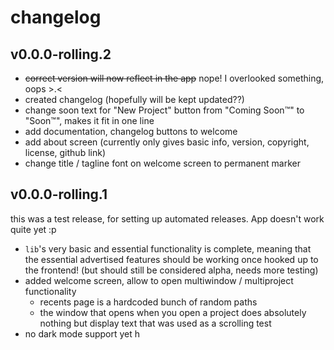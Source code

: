 # changelog

## v0.0.0-rolling.2

- ~~correct version will now reflect in the app~~ nope! I overlooked something, oops >.<
- created changelog (hopefully will be kept updated??)
- change soon text for "New Project" button from "Coming Soon&trade;" to "Soon&trade;", makes it fit in one line
- add documentation, changelog buttons to welcome
- add about screen (currently only gives basic info, version, copyright, license, github link)
- change title / tagline font on welcome screen to permanent marker

## v0.0.0-rolling.1

this was a test release, for setting up automated releases. App doesn't work quite yet :p

- `lib`'s very basic and essential functionality is complete, meaning that the essential advertised features should be working once hooked up to the frontend! (but should still be considered alpha, needs more testing)
- added welcome screen, allow to open multiwindow / multiproject functionality
  - recents page is a hardcoded bunch of random paths
  - the window that opens when you open a project does absolutely nothing but display text that was used as a scrolling test
- no dark mode support yet h
